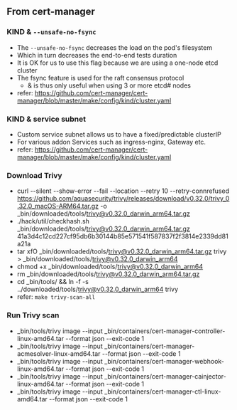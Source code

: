 ## From cert-manager
### KIND & `--unsafe-no-fsync`
- The `--unsafe-no-fsync` decreases the load on the pod's filesystem
- Which in turn decreases the end-to-end tests duration
- It is OK for us to use this flag because we are using a one-node etcd cluster
- The fsync feature is used for the raft consensus protocol
    - & is thus only useful when using 3 or more etcd# nodes
- refer: https://github.com/cert-manager/cert-manager/blob/master/make/config/kind/cluster.yaml

### KIND & service subnet
- Custom service subnet allows us to have a fixed/predictable clusterIP
- For various addon Services such as ingress-nginx, Gateway etc.
- refer: https://github.com/cert-manager/cert-manager/blob/master/make/config/kind/cluster.yaml

### Download Trivy
- curl --silent --show-error --fail --location --retry 10 --retry-connrefused https://github.com/aquasecurity/trivy/releases/download/v0.32.0/trivy_0.32.0_macOS-ARM64.tar.gz -o _bin/downloaded/tools/trivy@v0.32.0_darwin_arm64.tar.gz
- ./hack/util/checkhash.sh _bin/downloaded/tools/trivy@v0.32.0_darwin_arm64.tar.gz 41a3d4c12cd227cf95db6b30144b85e571541f587837f2f3814e2339dd81a21a
- tar xfO _bin/downloaded/tools/trivy@v0.32.0_darwin_arm64.tar.gz trivy > _bin/downloaded/tools/trivy@v0.32.0_darwin_arm64
- chmod +x _bin/downloaded/tools/trivy@v0.32.0_darwin_arm64
- rm _bin/downloaded/tools/trivy@v0.32.0_darwin_arm64.tar.gz
- cd _bin/tools/ && ln -f -s ../downloaded/tools/trivy@v0.32.0_darwin_arm64 trivy
- refer: `make trivy-scan-all`

### Run Trivy scan
- _bin/tools/trivy image --input _bin/containers/cert-manager-controller-linux-amd64.tar --format json --exit-code 1
- _bin/tools/trivy image --input _bin/containers/cert-manager-acmesolver-linux-amd64.tar --format json --exit-code 1
- _bin/tools/trivy image --input _bin/containers/cert-manager-webhook-linux-amd64.tar --format json --exit-code 1
- _bin/tools/trivy image --input _bin/containers/cert-manager-cainjector-linux-amd64.tar --format json --exit-code 1
- _bin/tools/trivy image --input _bin/containers/cert-manager-ctl-linux-amd64.tar --format json --exit-code 1
